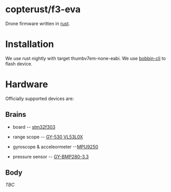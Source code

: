 # copterust/f3-eva

Drone firmware written in [rust](https://github.com/rust-lang/rust).

# Installation

We use rust nightly with target thumbv7em-none-eabi.
We use [bobbin-cli](https://github.com/bobbin-rs/bobbin-cli/) to flash device.

# Hardware

Officially supported devices are:

## Brains

* board -- [stm32f303](https://aliexpress.com/item/STM32F303-STM32F303RCT6/32861629069.html?spm=a2g0s.9042311.0.0.437a33edq27JIF)

* range scope --  [GY-530 VL53L0X](https://aliexpress.com/item/GY-530-VL53L0X-laser-range-finder-ToF-distance-measurement-Flight-time-range-sensor-module/32840503781.html?spm=a2g0s.9042311.0.0.437a33edq27JIF)

* gyroscope & acceleormeter --[MPU9250](https://ru.aliexpress.com/item/SPI-IIC-MPU9250-MPU-9250-MPU-9250-9-Axis-Attitude-Gyro-Accelerator-Magnetometer-Sensor-Module-MPU9250/32663479975.html?spm=a2g0s.9042311.0.0.437a33edq27JIF)

* pressure sensor -- [GY-BMP280-3.3](https://www.banggood.com/GY-BMP280-3_3-High-Precision-Atmospheric-Pressure-Sensor-Module-For-Arduino-p-1111135.html?rmmds=myorder&cur_warehouse=CN)

## Body

*TBC*

